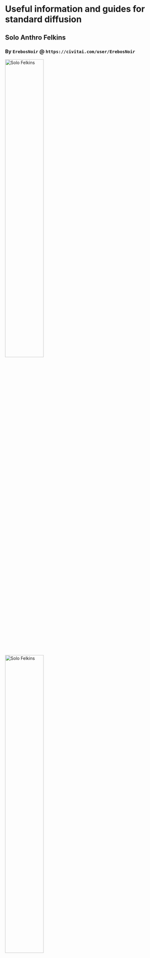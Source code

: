 # Useful information and guides for standard diffusion

## Solo Anthro Felkins

### By `ErebosNoir` @ `https://civitai.com/user/ErebosNoir`
<img src="https://sorizzo.github.io/markdown-glossary/images/SoloFelkin.jpeg" alt="Solo Felkins" width="50%" />
<img src="https://sorizzo.github.io/markdown-glossary/images/SoloFelkin2.jpeg" alt="Solo Felkins" width="50%" />

### Checkpoint / Lora / Embedding Information
- `Checkpoint` Pony Diffusion V6 XL
#### `Loras and Settings`

- <lora:Smooth Style 2 SDXL_LoRA_Pony Diffusion V6 XL:.25>
- <lora:Expressive_H-000001:65>
- <lora:g0th1cPXL:.45>
- <lora:incase_style_v3_ponyxl_ilff:.5>
- <lora:Pubic Hair Slider - Pony_alpha1.0_rank4_noxattn_last:.1>
- <lora:LoraFelkinBYXL_felkin:1>

#### `embeddings:`

- SimpleNegative | Negative TI ; V3
- Pony PDXL Negative Embeddings ; XXX Rating: 1

#### `Prompt:`
((beautiful, high quality))), score_9, score_8_up, score_7_up, score_9, score_8_up, score_8, masterpiece, best quality, unrealistically high details, extremely high quality, ultra high detail, good anatomy, rating_explicit, perfect anatomy, anatomically correct hands:1.5, Detailed ,((detailed background)), 
BREAK
felkin
low angle view, worm's_eye_view
dragon felkin mythological_creature mythological_scalie scalie 
digital_media_(artwork) hi_res 
animal_genitalia animal_penis anthro ball_tuft balls bathroom black_body black_fur bodily_fluids body_hair claws condom cum equine_genitalia equine_penis erection fangs filled_condom fur genital_fluids genitals happy_trail horn hybrid_genitalia hybrid_penis knot knotted_equine_penis knotted_penis leaning_on_wall long_tongue low-angle_view male nude open_mouth penis purple_body purple_fur sexual_barrier_device shower solo tail teeth tongue tongue_out tuft white_body white_fur worm's-eye_view yellow_body yellow_fur yellow_penis yellow_tongue

#### `Negative Prompt:`
score_4, score_5, score_6, futanari,extra fingers,distorted hands,distorted fingers, low quality, lowres, bad anatomy,worst quality, simple background, censored,text,signature, lineless, watermark,signature, logo, easynegative,  low-quality, moir pattern, downsampling, aliasing, distorted, blurry, glossy, blur, jpeg artifacts, compression artifacts, poorly drawn, low-resolution, bad, distortion, twisted, excessive, exaggerated pose, exaggerated limbs, mixed characters, grainy, symmetrical, duplicate, error, pattern, beginner, pixelated, fake, hyper, glitch, overexposed, high-contrast, bad-contrast, black and white, messy, Deformed, Deformed face, Deformed fingers, Deformed hands, Out of frame, Poorly drawn face, Poorly drawn feet, Poorly drawn hands, Draft, Grainy, Kitsch, Low-res, old, sketch, black and white, doujinshi, exaggerated anatomy, long neck, SimpleNegativeV3, (large areola), pubes, pierced nipples, piercings, zPDXLxxx, thick lips,

#### `Metadata:`
- Guidance: 5
- Steps: 38
- Sampler: Euler A
- Seed: 2059564022
- Clip skip: 2